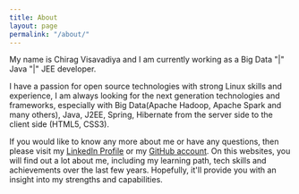 ```yaml
---
title: About
layout: page
permalink: "/about/"
---
```


My name is Chirag Visavadiya and I am currently working as a Big Data "|" Java "|" JEE developer.

I have a passion for open source technologies with strong Linux skills and experience, I am always looking for the next generation technologies and frameworks, especially with Big Data(Apache Hadoop, Apache Spark and many others), Java, J2EE, Spring, Hibernate from the server side to the client side (HTML5, CSS3).

If you would like to know any more about me or have any questions, then please visit my [LinkedIn Profile](https://linkedin.com/in/chiragvisavadiya) or my [GitHub account](https://github.com/cypherkaka). On this websites, you will find out a lot about me, including my learning path, tech skills and achievements over the last few years. Hopefully, it'll provide you with an insight into my strengths and capabilities.
